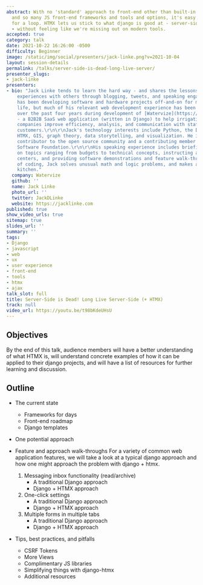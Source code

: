 ```yaml
---
abstract: With no 'standard' approach to front-end other than built-in templating
  and so many JS front-end frameworks and tools and options, it's easy to get thrown
  for a loop. HTMX lets us stick to what django is good at - server-side stuff, mainly
  - without feeling like we're missing out on modern tools.
accepted: true
category: talk
date: 2021-10-22 16:26:00 -0500
difficulty: Beginner
image: /static/img/social/presenters/jack-linke.png?v=2021-10-04
layout: session-details
permalink: /talks/server-side-is-dead-long-live-server/
presenter_slugs:
- jack-linke
presenters:
- bio: "Jack Linke tends to learn the hard way - and shares the lessons from those
    experiences with others through blogging, tweets, and speaking engagements. He
    has been developing software and hardware projects off-and-on for most of his
    life, but much of his relevant web development experience has been hard-earned
    over the past four years during development of [Watervize](https://www.watervize.com)
    - a B2B2B SaaS web application (written in Django) to help irrigation water utility
    companies improve efficiency, analysis, and communication with staff and agriculture
    customers.\r\n\r\nJack's technology interests include Python, the Django project,
    HTMX, GIS, graph theory, data storytelling, and visualization. He is a frequent
    contributor to the open source community and a contributing member of the Python
    Software Foundation.\r\n\r\nHis speaking experience includes briefing Generals
    on topics ranging from budgets to technical concepts, instructing at formal training
    centers, and providing software demonstrations and feature walk-throughs.\r\n\r\nOutside
    of coding, Jack solves unusual math and logic problems, and makes a mess in the
    kitchen."
  company: Watervize
  github: ''
  name: Jack Linke
  photo_url: ''
  twitter: JackDLinke
  website: https://jacklinke.com
published: true
show_video_urls: true
sitemap: true
slides_url: ''
summary: ''
tags:
- Django
- javascript
- web
- ux
- user experience
- front-end
- tools
- htmx
- ajax
talk_slot: full
title: Server-Side is Dead! Long Live Server-Side (+ HTMX)
track: null
video_url: https://youtu.be/t98bKdeUHsU
---
```


## Objectives

By the end of this talk, audience members will have a better understanding of what HTMX is, will understand concrete examples of how it can be applied to their django projects, and will have a list of resources for further learning and discussion.

## Outline

- The current state
    - Frameworks for days
    - Front-end roadmap
    - Django templates

- One potential approach

- Feature and approach walk-throughs
  For a variety of common web application features, we will take a look at a typical django approach and how one might approach the problem with django + htmx.

    1. Messaging inbox functionality (read/archive)
        - A traditional Django approach
        - Django + HTMX approach
    2. One-click settings
        - A traditional Django approach
        - Django + HTMX approach
    3. Multiple forms in multiple tabs
        - A traditional Django approach
        - Django + HTMX approach

- Tips, best practices, and pitfalls
    - CSRF Tokens
    - More Views
    - Complimentary JS libraries
    - Simplifying things with django-htmx
    - Additional resources
